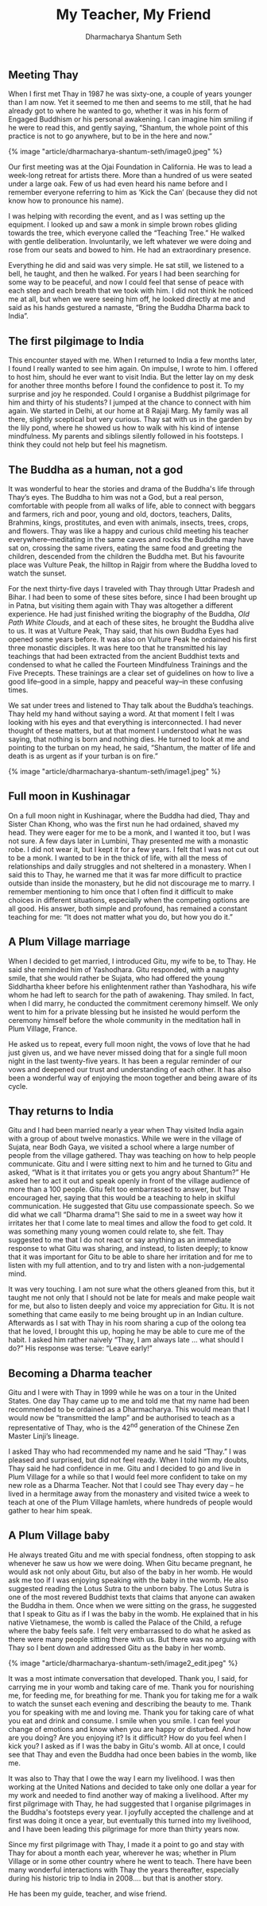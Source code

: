 ﻿---
title: My Teacher, My Friend
author: Dharmacharya Shantum Seth
---

## Meeting Thay

When I first met Thay in 1987 he was sixty-one, a couple of years younger than I am now. Yet it seemed to me then and seems to me still, that he had already got to where he wanted to go, whether it was in his form of Engaged Buddhism or his personal awakening. I can imagine him smiling if he were to read this, and gently saying, “Shantum, the whole point of this practice is not to go anywhere, but to be in the here and now.”

{% image "article/dharmacharya-shantum-seth/image0.jpeg" %}

Our first meeting was at the Ojai Foundation in California. He was to lead a week-long retreat for artists there. More than a hundred of us were seated under a large oak. Few of us had even heard his name before and I remember everyone referring to him as ‘Kick the Can’ (because they did not know how to pronounce his name). 

I was helping with recording the event, and as I was setting up the equipment. I looked up and saw a monk in simple brown robes gliding towards the tree, which everyone called the “Teaching Tree.” He walked with gentle deliberation. Involuntarily, we left whatever we were doing and rose from our seats and bowed to him. He had an extraordinary presence. 

Everything he did and said was very simple. He sat still, we listened to a bell, he taught, and then he walked. For years I had been searching for some way to be peaceful, and now I could feel that sense of peace with each step and each breath that we took with him. I did not think he noticed me at all, but when we were seeing him off, he looked directly at me and said as his hands gestured a namaste, “Bring the Buddha Dharma back to India”.

## The first pilgimage to India 

This encounter stayed with me. When I returned to India a few months later, I found I really wanted to see him again. On impulse, I wrote to him. I offered to host him, should he ever want to visit India. But the letter lay on my desk for another three months before I found the confidence to post it. To my surprise and joy he responded. Could I organise a Buddhist pilgrimage for him and thirty of his students? I jumped at the chance to connect with him again. We started in Delhi, at our home at 8 Rajaji Marg. My family was all there, slightly sceptical but very curious. Thay sat with us in the garden by the lily pond, where he showed us how to walk with his kind of intense mindfulness. My parents and siblings silently followed in his footsteps. I think they could not help but feel his magnetism.

## The Buddha as a human, not a god 

It was wonderful to hear the stories and drama of the Buddha's life through Thay’s eyes. The Buddha to him was not a God, but a real person, comfortable with people from all walks of life, able to connect with beggars and farmers, rich and poor, young and old, doctors, teachers, Dalits, Brahmins, kings, prostitutes, and even with animals, insects, trees, crops, and flowers. Thay was like a happy and curious child meeting his teacher everywhere–meditating in the same caves and rocks the Buddha may have sat on, crossing the same rivers, eating the same food and greeting the children, descended from the children the Buddha met. But his favourite place was Vulture Peak, the hilltop in Rajgir from where the Buddha loved to watch the sunset. 

For the next thirty-five days I traveled with Thay through Uttar Pradesh and Bihar. I had been to some of these sites before, since I had been brought up in Patna, but visiting them again with Thay was altogether a different experience. He had just finished writing the biography of the Buddha, *Old Path White Clouds*, and at each of these sites, he brought the Buddha alive to us.  It was at Vulture Peak, Thay said, that his own Buddha Eyes had opened some years before. It was also on Vulture Peak he ordained his first three monastic disciples. It was here too that he transmitted his lay teachings that had been extracted from the ancient Buddhist texts and condensed to what he called the Fourteen Mindfulness Trainings and the Five Precepts. These trainings are a clear set of guidelines on how to live a good life–good in a simple, happy and peaceful way–in these confusing times.

We sat under trees and listened to Thay talk about the Buddha’s teachings. Thay held my hand without saying a word. At that moment I felt I was looking with his eyes and that everything is interconnected. I had never thought of these matters, but at that moment I understood what he was saying, that nothing is born and nothing dies. He turned to look at me and pointing to the turban on my head, he said, “Shantum, the matter of life and death is as urgent as if your turban is on fire.”

{% image "article/dharmacharya-shantum-seth/image1.jpeg" %}

## Full moon in Kushinagar 

On a full moon night in Kushinagar, where the Buddha had died, Thay and Sister Chan Khong, who was the first nun he had ordained, shaved my head. They were eager for me to be a monk, and I wanted it too, but I was not sure. A few days later in Lumbini, Thay presented me with a monastic robe. I did not wear it, but I kept it for a few years. I felt that I was not cut out to be a monk. I wanted to be in the thick of life, with all the mess of relationships and daily struggles and not sheltered in a monastery. When I said this to Thay, he warned me that it was far more difficult to practice outside than inside the monastery, but he did not discourage me to marry. I remember mentioning to him once that I often find it difficult to make choices in different situations, especially when the competing options are all good. His answer, both simple and profound, has remained a constant teaching for me: “It does not matter what you do, but how you do it.”  

## A Plum Village marriage 

When I decided to get married, I introduced Gitu, my wife to be, to Thay. He said she reminded him of Yashodhara. Gitu responded, with a naughty smile, that she would rather be Sujata, who had offered the young Siddhartha kheer before his enlightenment rather than Yashodhara, his wife whom he had left to search for the path of awakening. Thay smiled. In fact, when I did marry, he conducted the commitment ceremony himself. We only went to him for a private blessing but he insisted he would perform the ceremony himself before the whole community in the meditation hall in Plum Village, France. 

He asked us to repeat, every full moon night, the vows of love that he had just given us, and we have never missed doing that for a single full moon night in the last twenty-five years. It has been a regular reminder of our vows and deepened our trust and understanding of each other. It has also been a wonderful way of enjoying the moon together and being aware of its cycle.

## Thay returns to India 

Gitu and I had been married nearly a year when Thay visited India again with a group of about twelve monastics. While we were in the village of Sujata, near Bodh Gaya, we visited a school where a large number of people from the village gathered. Thay was teaching on how to help people communicate. Gitu and I were sitting next to him and he turned to Gitu and asked, “What is it that irritates you or gets you angry about Shantum?” He asked her to act it out and speak openly in front of the village audience of more than a 100 people. Gitu felt too embarrassed to answer, but Thay encouraged her, saying that this would be a teaching to help in skilful communication. He suggested that Gitu use compassionate speech. So we did what we call “Dharma drama”! She said to me in a sweet way how it irritates her that I come late to meal times and allow the food to get cold. It was something many young women could relate to, she felt. Thay suggested to me that I do not react or say anything as an immediate response to what Gitu was sharing, and instead, to listen deeply; to know that it was important for Gitu to be able to share her irritation and for me to listen with my full attention, and to try and listen with a non-judgemental mind.

It was very touching. I am not sure what the others gleaned from this, but it taught me not only that I should not be late for meals and make people wait for me, but also to listen deeply and voice my appreciation for Gitu. It is not something that came easily to me being brought up in an Indian culture. Afterwards as I sat with Thay in his room sharing a cup of the oolong tea that he loved, I brought this up, hoping he may be able to cure me of the habit. I asked him rather naively “Thay, I am always late … what should I do?” His response was terse: “Leave early!”

## Becoming a Dharma teacher

Gitu and I were with Thay in 1999 while he was on a tour in the United States. One day Thay came up to me and told me that my name had been recommended to be ordained as a Dharmacharya. This would mean that I would now be “transmitted the lamp” and be authorised to teach as a representative of Thay, who is the 42<sup>nd</sup> generation of the Chinese Zen Master Linji’s lineage.

I asked Thay who had recommended my name and he said “Thay.” I was pleased and surprised, but did not feel ready. When I told him my doubts, Thay said he had confidence in me. Gitu and I decided to go and live in Plum Village for a while so that I would feel more confident to take on my new role as a Dharma Teacher. Not that I could see Thay every day – he lived in a hermitage away from the monastery and visited twice a week to teach at one of the Plum Village hamlets, where hundreds of people would gather to hear him speak.

## A Plum Village baby 

He always treated Gitu and me with special fondness, often stopping to ask whenever he saw us how we were doing. When Gitu became pregnant, he would ask not only about Gitu, but also of the baby in her womb. He would ask me too if I was enjoying speaking with the baby in the womb. He also suggested reading the Lotus Sutra to the unborn baby. The Lotus Sutra is one of the most revered Buddhist texts that claims that anyone can awaken the Buddha in them. Once when we were sitting on the grass, he suggested that I speak to Gitu as if I was the baby in the womb. He explained that in his native Vietnamese, the womb is called the Palace of the Child, a refuge where the baby feels safe. I felt very embarrassed to do what he asked as there were many people sitting there with us. But there was no arguing with Thay so I bent down and addressed Gitu as the baby in her womb. 

{% image "article/dharmacharya-shantum-seth/image2_edit.jpeg" %}

It was a most intimate conversation that developed. Thank you, I said, for carrying me in your womb and taking care of me. Thank you for nourishing me, for feeding me, for breathing for me. Thank you for taking me for a walk to watch the sunset each evening and describing the beauty to me. Thank you for speaking with me and loving me. Thank you for taking care of what you eat and drink and consume. I smile when you smile. I can feel your change of emotions and know when you are happy or disturbed. And how are you doing? Are you enjoying it? Is it difficult? How do you feel when I kick you? I asked as if I was the baby in Gitu's womb. All at once, I could see that Thay and even the Buddha had once been babies in the womb, like me.

It was also to Thay that I owe the way I earn my livelihood. I was then working at the United Nations and decided to take only one dollar a year for my work and needed to find another way of making a livelihood. After my first pilgrimage with Thay, he had suggested that I organise pilgrimages in the Buddha's footsteps every year. I joyfully accepted the challenge and at first was doing it once a year, but eventually this turned into my livelihood, and I have been leading this pilgrimage for more than thirty years now. 

Since my first pilgrimage with Thay, I made it a point to go and stay with Thay for about a month each year, wherever he was; whether in Plum Village or in some other country where he went to teach. There have been many wonderful interactions with Thay the years thereafter, especially during his historic trip to India in 2008.… but that is another story.

<p class="noIndent">He has been my guide, teacher, and wise friend.</p>

